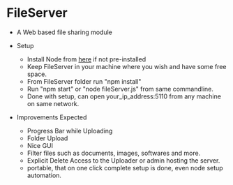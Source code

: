 # FileServer

* A Web based file sharing module

* Setup
	* Install Node from [here](https://nodejs.org/en/download/) if not pre-installed
	* Keep FileServer in your machine where you wish and have some free space.
	* From FileServer folder run "npm install"
	* Run "npm start" or "node fileServer.js" from same commandline.
	* Done with setup, can open your_ip_address:5110 from any machine on same network.

* Improvements Expected
	* Progress Bar while Uploading
	* Folder Upload
	* Nice GUI
	* Filter files such as documents, images, softwares and more.
	* Explicit Delete Access to the Uploader or admin hosting the server.
	* portable, that on one click complete setup is done, even node setup automation. 

